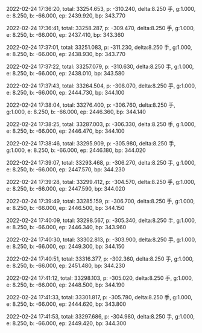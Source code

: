 2022-02-24 17:36:20, total: 33254.653, p: -310.240, delta:8.250 手, g:1.000, e: 8.250, b: -66.000, ep: 2439.920, bp: 343.770

2022-02-24 17:36:41, total: 33258.287, p: -309.470, delta:8.250 手, g:1.000, e: 8.250, b: -66.000, ep: 2437.410, bp: 343.360

2022-02-24 17:37:01, total: 33251.083, p: -311.230, delta:8.250 手, g:1.000, e: 8.250, b: -66.000, ep: 2438.930, bp: 343.770

2022-02-24 17:37:22, total: 33257.079, p: -310.630, delta:8.250 手, g:1.000, e: 8.250, b: -66.000, ep: 2438.010, bp: 343.580

2022-02-24 17:37:43, total: 33264.504, p: -308.070, delta:8.250 手, g:1.000, e: 8.250, b: -66.000, ep: 2444.730, bp: 344.100

2022-02-24 17:38:04, total: 33276.400, p: -306.760, delta:8.250 手, g:1.000, e: 8.250, b: -66.000, ep: 2446.360, bp: 344.140

2022-02-24 17:38:25, total: 33287.003, p: -306.330, delta:8.250 手, g:1.000, e: 8.250, b: -66.000, ep: 2446.470, bp: 344.100

2022-02-24 17:38:46, total: 33295.909, p: -305.980, delta:8.250 手, g:1.000, e: 8.250, b: -66.000, ep: 2446.180, bp: 344.020

2022-02-24 17:39:07, total: 33293.468, p: -306.270, delta:8.250 手, g:1.000, e: 8.250, b: -66.000, ep: 2447.570, bp: 344.230

2022-02-24 17:39:28, total: 33299.412, p: -304.570, delta:8.250 手, g:1.000, e: 8.250, b: -66.000, ep: 2447.590, bp: 344.020

2022-02-24 17:39:49, total: 33285.159, p: -306.700, delta:8.250 手, g:1.000, e: 8.250, b: -66.000, ep: 2446.500, bp: 344.150

2022-02-24 17:40:09, total: 33298.567, p: -305.340, delta:8.250 手, g:1.000, e: 8.250, b: -66.000, ep: 2446.340, bp: 343.960

2022-02-24 17:40:30, total: 33302.813, p: -303.900, delta:8.250 手, g:1.000, e: 8.250, b: -66.000, ep: 2449.300, bp: 344.150

2022-02-24 17:40:51, total: 33316.377, p: -302.360, delta:8.250 手, g:1.000, e: 8.250, b: -66.000, ep: 2451.480, bp: 344.230

2022-02-24 17:41:12, total: 33298.103, p: -305.020, delta:8.250 手, g:1.000, e: 8.250, b: -66.000, ep: 2448.500, bp: 344.190

2022-02-24 17:41:33, total: 33301.817, p: -305.780, delta:8.250 手, g:1.000, e: 8.250, b: -66.000, ep: 2444.620, bp: 343.800

2022-02-24 17:41:53, total: 33297.686, p: -304.980, delta:8.250 手, g:1.000, e: 8.250, b: -66.000, ep: 2449.420, bp: 344.300
